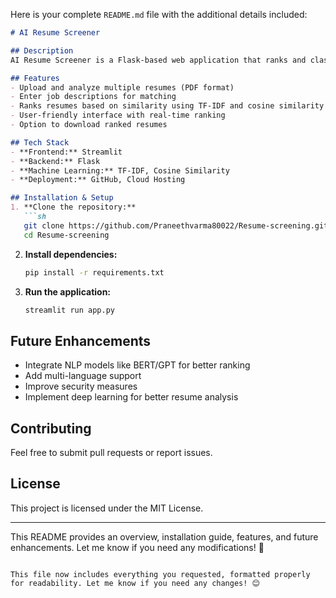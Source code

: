 Here is your complete `README.md` file with the additional details included:  

```md
# AI Resume Screener

## Description
AI Resume Screener is a Flask-based web application that ranks and classifies resumes using machine learning models and text processing techniques. It helps streamline the hiring process by matching resumes to job descriptions.

## Features
- Upload and analyze multiple resumes (PDF format)
- Enter job descriptions for matching
- Ranks resumes based on similarity using TF-IDF and cosine similarity
- User-friendly interface with real-time ranking
- Option to download ranked resumes

## Tech Stack
- **Frontend:** Streamlit
- **Backend:** Flask
- **Machine Learning:** TF-IDF, Cosine Similarity
- **Deployment:** GitHub, Cloud Hosting

## Installation & Setup
1. **Clone the repository:**
   ```sh
   git clone https://github.com/Praneethvarma80022/Resume-screening.git
   cd Resume-screening
   ```

2. **Install dependencies:**
   ```sh
   pip install -r requirements.txt
   ```

3. **Run the application:**
   ```sh
   streamlit run app.py
   ```

## Future Enhancements
- Integrate NLP models like BERT/GPT for better ranking
- Add multi-language support
- Improve security measures
- Implement deep learning for better resume analysis

## Contributing
Feel free to submit pull requests or report issues.

## License
This project is licensed under the MIT License.

---

This README provides an overview, installation guide, features, and future enhancements. Let me know if you need any modifications! 🚀
```

This file now includes everything you requested, formatted properly for readability. Let me know if you need any changes! 😊
